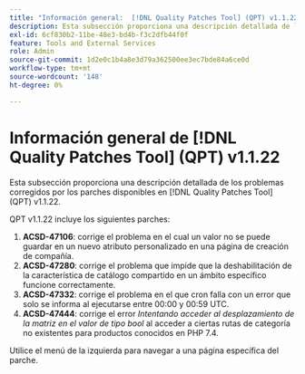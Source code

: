```yaml
---
title: "Información general:  [!DNL Quality Patches Tool] (QPT) v1.1.22"
description: Esta subsección proporciona una descripción detallada de los problemas corregidos por los parches disponibles en  [!DNL Quality Patches Tool] (QPT) v1.1.22.
exl-id: 6cf830b2-11be-48e3-bd4b-f3c2dfb44f0f
feature: Tools and External Services
role: Admin
source-git-commit: 1d2e0c1b4a8e3d79a362500ee3ec7bde84a6ce0d
workflow-type: tm+mt
source-wordcount: '148'
ht-degree: 0%

---
```


# Información general de [!DNL Quality Patches Tool] (QPT) v1.1.22

Esta subsección proporciona una descripción detallada de los problemas corregidos por los parches disponibles en [!DNL Quality Patches Tool] (QPT) v1.1.22.

QPT v1.1.22 incluye los siguientes parches:

1. **ACSD-47106**: corrige el problema en el cual un valor no se puede guardar en un nuevo atributo personalizado en una página de creación de compañía.
1. **ACSD-47280**: corrige el problema que impide que la deshabilitación de la característica de catálogo compartido en un ámbito específico funcione correctamente.
1. **ACSD-47332**: corrige el problema en el que cron falla con un error que solo se informa al ejecutarse entre 00:00 y 00:59 UTC.
1. **ACSD-47444**: corrige el error _Intentando acceder al desplazamiento de la matriz en el valor de tipo bool_ al acceder a ciertas rutas de categoría no existentes para productos conocidos en PHP 7.4.

Utilice el menú de la izquierda para navegar a una página específica del parche.

